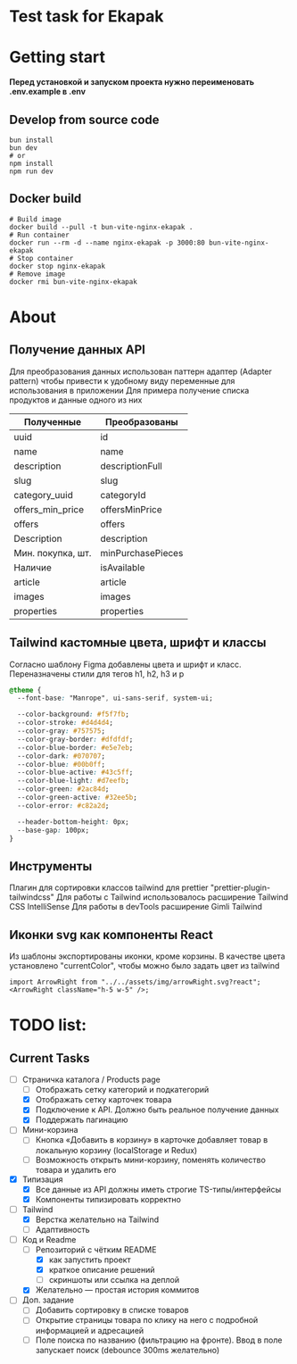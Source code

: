 # Test task for Ekapak

# Getting start

**Перед установкой и запуском проекта нужно переименовать .env.example в .env**

## Develop from source code

```shell
bun install
bun dev
# or
npm install
npm run dev
```

## Docker build

```shell
# Build image
docker build --pull -t bun-vite-nginx-ekapak .
# Run container
docker run --rm -d --name nginx-ekapak -p 3000:80 bun-vite-nginx-ekapak
# Stop container
docker stop nginx-ekapak
# Remove image
docker rmi bun-vite-nginx-ekapak
```

# About

## Получение данных API

Для преобразования данных использован паттерн адаптер (Adapter pattern) чтобы привести к удобному виду переменные для использования в приложении
Для примера получение списка продуктов и данные одного из них

| Полученные        | Преобразованы     |
| ----------------- | ----------------- |
| uuid              | id                |
| name              | name              |
| description       | descriptionFull   |
| slug              | slug              |
| category_uuid     | categoryId        |
| offers_min_price  | offersMinPrice    |
| offers            | offers            |
| Description       | description       |
| Мин. покупка, шт. | minPurchasePieces |
| Наличие           | isAvailable       |
| article           | article           |
| images            | images            |
| properties        | properties        |

## Tailwind кастомные цвета, шрифт и классы

Согласно шаблону Figma добавлены цвета и шрифт и класс. Переназначены стили для тегов h1, h2, h3 и p

```css
@theme {
  --font-base: "Manrope", ui-sans-serif, system-ui;

  --color-background: #f5f7fb;
  --color-stroke: #d4d4d4;
  --color-gray: #757575;
  --color-gray-border: #dfdfdf;
  --color-blue-border: #e5e7eb;
  --color-dark: #070707;
  --color-blue: #00b0ff;
  --color-blue-active: #43c5ff;
  --color-blue-light: #d7eefb;
  --color-green: #2ac84d;
  --color-green-active: #32ee5b;
  --color-error: #c82a2d;

  --header-bottom-height: 0px;
  --base-gap: 100px;
}
```
## Инструменты

Плагин для сортировки классов tailwind для prettier "prettier-plugin-tailwindcss"
Для работы с Tailwind использовалось расширение Tailwind CSS IntelliSense
Для работы в devTools расширение Gimli Tailwind

## Иконки svg как компоненты React

Из шаблоны экспортированы иконки, кроме корзины. В качестве цвета установлено "currentColor", чтобы можно было задать цвет из tailwind

```tsx
import ArrowRight from "../../assets/img/arrowRight.svg?react";
<ArrowRight className="h-5 w-5" />;
```

# TODO list:

## Current Tasks

- [ ] Страничка каталога / Products page
  - [ ] Отображать сетку категорий и подкатегорий
  - [x] Отображать сетку карточек товара
  - [x] Подключение к API. Должно быть реальное получение данных
  - [x] Поддержать пагинацию
- [ ] Мини-корзина
  - [ ] Кнопка «Добавить в корзину» в карточке добавляет товар в локальную корзину (localStorage и Redux)
  - [ ] Возможность открыть мини-корзину, поменять количество товара и удалить его
- [x] Типизация
  - [x] Все данные из API должны иметь строгие TS-типы/интерфейсы
  - [x] Компоненты типизировать корректно
- [ ] Tailwind
  - [x] Верстка желательно на Tailwind
  - [ ] Адаптивность
- [ ] Код и Readme
  - [ ] Репозиторий с чётким README
    - [x] как запустить проект
    - [x] краткое описание решений
    - [ ] скриншоты или ссылка на деплой
  - [x] Желательно — простая история коммитов
- [ ] Доп. задание
  - [ ] Добавить сортировку в списке товаров
  - [ ] Открытие страницы товара по клику на него с подробной информацией и адресацией
  - [ ] Поле поиска по названию (фильтрацию на фронте). Ввод в поле запускает поиск (debounce 300ms желательно)
